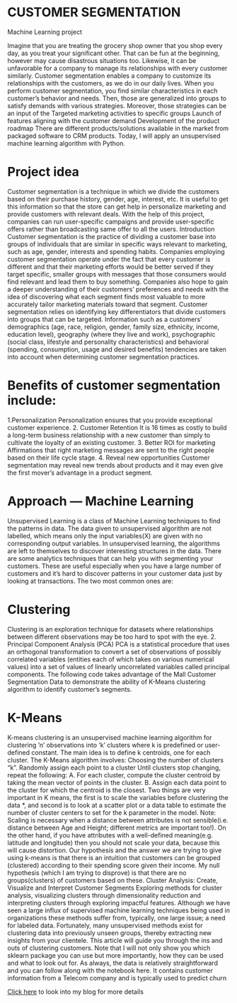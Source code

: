 # CUSTOMER SEGMENTATION
Machine Learning project

Imagine that you are treating the grocery shop owner that you shop every day, as you treat your significant other. That can be fun at the beginning, however may cause disastrous situations too. Likewise, it can be unfavorable for a company to manage its relationships with every customer similarly.
Customer segmentation enables a company to customize its relationships with the customers, as we do in our daily lives.
When you perform customer segmentation, you find similar characteristics in each customer’s behavior and needs. Then, those are generalized into groups to satisfy demands with various strategies. Moreover, those strategies can be an input of the
Targeted marketing activities to specific groups
Launch of features aligning with the customer demand
Development of the product roadmap
There are different products/solutions available in the market from packaged software to CRM products. Today, I will apply an unsupervised machine learning algorithm with Python.
# Project idea 
Customer segmentation is a technique in which we divide the customers based on their purchase history, gender, age, interest, etc. It is useful to get this information so that the store can get help in personalize marketing and provide customers with relevant deals. With the help of this project, companies can run user-specific campaigns and provide user-specific offers rather than broadcasting same offer to all the users.
Introduction
Customer segmentation is the practice of dividing a customer base into groups of individuals that are similar in specific ways relevant to marketing, such as age, gender, interests and spending habits.
Companies employing customer segmentation operate under the fact that every customer is different and that their marketing efforts would be better served if they target specific, smaller groups with messages that those consumers would find relevant and lead them to buy something. Companies also hope to gain a deeper understanding of their customers’ preferences and needs with the idea of discovering what each segment finds most valuable to more accurately tailor marketing materials toward that segment.
Customer segmentation relies on identifying key differentiators that divide customers into groups that can be targeted. Information such as a customers’ demographics (age, race, religion, gender, family size, ethnicity, income, education level), geography (where they live and work), psychographic (social class, lifestyle and personality characteristics) and behavioral (spending, consumption, usage and desired benefits) tendencies are taken into account when determining customer segmentation practices.

# Benefits of customer segmentation include:

1.Personalization
Personalization ensures that you provide exceptional customer experience.
2. Customer Retention
It is 16 times as costly to build a long-term business relationship with a new customer than simply to cultivate the loyalty of an existing customer.
3. Better ROI for marketing
Affirmations that right marketing messages are sent to the right people based on their life cycle stage.
4. Reveal new opportunities
Customer segmentation may reveal new trends about products and it may even give the first mover’s advantage in a product segment.

# Approach — Machine Learning
Unsupervised Learning is a class of Machine Learning techniques to find the patterns in data. The data given to unsupervised algorithm are not labelled, which means only the input variables(X) are given with no corresponding output variables. In unsupervised learning, the algorithms are left to themselves to discover interesting structures in the data.
There are some analytics techniques that can help you with segmenting your customers. These are useful especially when you have a large number of customers and it’s hard to discover patterns in your customer data just by looking at transactions. The two most common ones are:

# Clustering
Clustering is an exploration technique for datasets where relationships between different observations may be too hard to spot with the eye.
2. Principal Component Analysis (PCA)
PCA is a statistical procedure that uses an orthogonal transformation to convert a set of observations of possibly correlated variables (entities each of which takes on various numerical values) into a set of values of linearly uncorrelated variables called principal components.
The following code takes advantage of the Mall Customer Segmentation Data to demonstrate the ability of K-Means clustering algorithm to identify customer’s segments.

# K-Means
K-means clustering is an unsupervised machine learning algorithm for clustering ’n’ observations into ‘k’ clusters where k is predefined or user-defined constant. The main idea is to define k centroids, one for each cluster.
The K-Means algorithm involves:
Choosing the number of clusters “k”.
Randomly assign each point to a cluster
Until clusters stop changing, repeat the following:
A. For each cluster, compute the cluster centroid by taking the mean vector of points in the cluster.
B. Assign each data point to the cluster for which the centroid is the closest.
Two things are very important in K means, the first is to scale the variables before clustering the data *, and second is to look at a scatter plot or a data table to estimate the number of cluster centers to set for the k parameter in the model.
Note: Scaling is necessary when a distance between attributes is not sensible(i.e. distance between Age and Height; different metrics are important too!). On the other hand, if you have attributes with a well-defined meaning(e.g. latitude and longitude) then you should not scale your data, because this will cause distortion.
Our hypothesis and the answer we are trying to give using k-means is that there is an intuition that customers can be grouped (clustered) according to their spending score given their income. My null hypothesis (which I am trying to disprove) is that there are no groups(clusters) of customers based on these.
Cluster Analysis: Create, Visualize and Interpret Customer Segments
Exploring methods for cluster analysis, visualizing clusters through dimensionality reduction and interpreting clusters through exploring impactful features.
Although we have seen a large influx of supervised machine learning techniques being used in organizations these methods suffer from, typically, one large issue; a need for labeled data. Fortunately, many unsupervised methods exist for clustering data into previously unseen groups, thereby extracting new insights from your clientele.
This article will guide you through the ins and outs of clustering customers. Note that I will not only show you which sklearn package you can use but more importantly, how they can be used and what to look out for.
As always, the data is relatively straightforward and you can follow along with the notebook here. It contains customer information from a Telecom company and is typically used to predict churn

[Click here](https://medium.com/@bsreeja.cse/customer-segmentation-6b8f08317059) to look into my blog for more details
